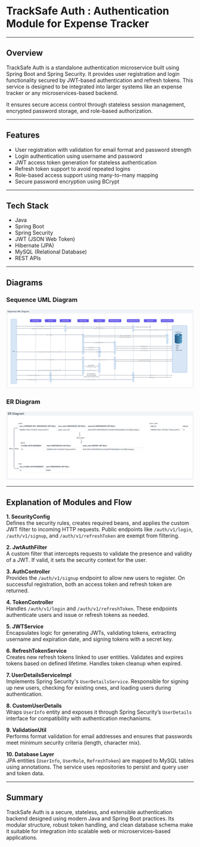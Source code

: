 # TrackSafe Auth : Authentication Module for Expense Tracker

---

## Overview

TrackSafe Auth is a standalone authentication microservice built using Spring Boot and Spring Security. It provides user registration and login functionality secured by JWT-based authentication and refresh tokens. This service is designed to be integrated into larger systems like an expense tracker or any microservices-based backend.

It ensures secure access control through stateless session management, encrypted password storage, and role-based authorization.

---

## Features

- User registration with validation for email format and password strength
- Login authentication using username and password
- JWT access token generation for stateless authentication
- Refresh token support to avoid repeated logins
- Role-based access support using many-to-many mapping
- Secure password encryption using BCrypt

---

## Tech Stack

- Java
- Spring Boot
- Spring Security
- JWT (JSON Web Token)
- Hibernate (JPA)
- MySQL (Relational Database)
- REST APIs

---

## Diagrams

### Sequence UML Diagram

![LLD](docs/uml_sequence.png)

### ER Diagram

![ER](docs/er_diagram.png)

---

## Explanation of Modules and Flow

**1. SecurityConfig**  
Defines the security rules, creates required beans, and applies the custom JWT filter to incoming HTTP requests. Public endpoints like `/auth/v1/login`, `/auth/v1/signup`, and `/auth/v1/refreshToken` are exempt from filtering.

**2. JwtAuthFilter**  
A custom filter that intercepts requests to validate the presence and validity of a JWT. If valid, it sets the security context for the user.

**3. AuthController**  
Provides the `/auth/v1/signup` endpoint to allow new users to register. On successful registration, both an access token and refresh token are returned.

**4. TokenController**  
Handles `/auth/v1/login` and `/auth/v1/refreshToken`. These endpoints authenticate users and issue or refresh tokens as needed.

**5. JWTService**  
Encapsulates logic for generating JWTs, validating tokens, extracting username and expiration date, and signing tokens with a secret key.

**6. RefreshTokenService**  
Creates new refresh tokens linked to user entities. Validates and expires tokens based on defined lifetime. Handles token cleanup when expired.

**7. UserDetailsServiceImpl**  
Implements Spring Security's `UserDetailsService`. Responsible for signing up new users, checking for existing ones, and loading users during authentication.

**8. CustomUserDetails**  
Wraps `UserInfo` entity and exposes it through Spring Security’s `UserDetails` interface for compatibility with authentication mechanisms.

**9. ValidationUtil**  
Performs format validation for email addresses and ensures that passwords meet minimum security criteria (length, character mix).

**10. Database Layer**  
JPA entities (`UserInfo`, `UserRole`, `RefreshToken`) are mapped to MySQL tables using annotations. The service uses repositories to persist and query user and token data.

---

## Summary

TrackSafe Auth is a secure, stateless, and extensible authentication backend designed using modern Java and Spring Boot practices. Its modular structure, robust token handling, and clean database schema make it suitable for integration into scalable web or microservices-based applications.
